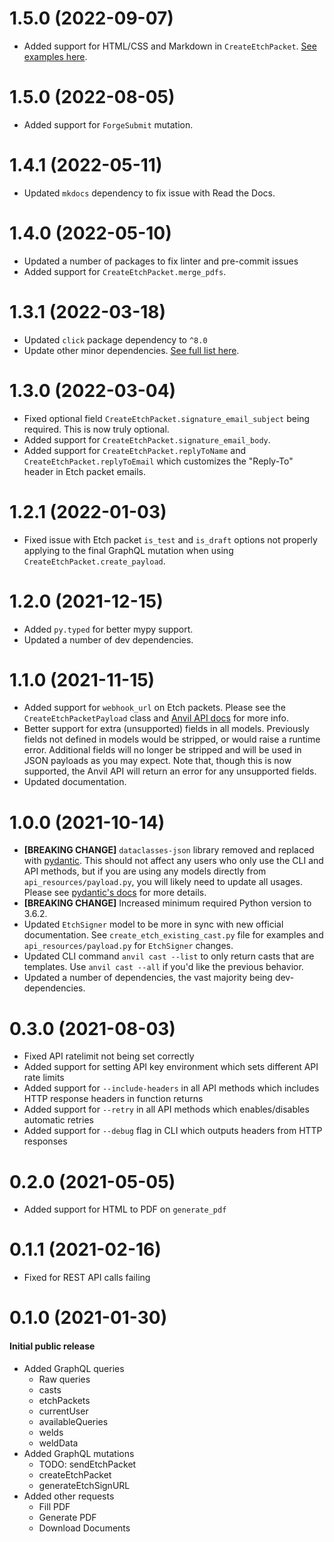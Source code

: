 # 1.5.0 (2022-09-07)

- Added support for HTML/CSS and Markdown in `CreateEtchPacket`. [See examples here](https://www.useanvil.com/docs/api/e-signatures#generating-a-pdf-from-html-and-css).

# 1.5.0 (2022-08-05)

- Added support for `ForgeSubmit` mutation.

# 1.4.1 (2022-05-11)

- Updated `mkdocs` dependency to fix issue with Read the Docs.

# 1.4.0 (2022-05-10)

- Updated a number of packages to fix linter and pre-commit issues
- Added support for `CreateEtchPacket.merge_pdfs`.

# 1.3.1 (2022-03-18)

- Updated `click` package dependency to `^8.0`
- Update other minor dependencies. [See full list here](https://github.com/anvilco/python-anvil/pull/31).

# 1.3.0 (2022-03-04)

- Fixed optional field `CreateEtchPacket.signature_email_subject` being required. This is now truly optional.
- Added support for `CreateEtchPacket.signature_email_body`.
- Added support for `CreateEtchPacket.replyToName` and `CreateEtchPacket.replyToEmail` which customizes the "Reply-To"
  header in Etch packet emails.

# 1.2.1 (2022-01-03)

- Fixed issue with Etch packet `is_test` and `is_draft` options not properly applying to the final GraphQL mutation when
  using `CreateEtchPacket.create_payload`.

# 1.2.0 (2021-12-15)

- Added `py.typed` for better mypy support.
- Updated a number of dev dependencies.

# 1.1.0 (2021-11-15)

- Added support for `webhook_url` on Etch packets. Please see the `CreateEtchPacketPayload` class
  and [Anvil API docs](https://www.useanvil.com/docs/api/e-signatures#webhook-notifications) for more info.
- Better support for extra (unsupported) fields in all models. Previously fields not defined in models would be
  stripped, or would raise a runtime error. Additional fields will no longer be stripped and will be used in JSON
  payloads as you may expect. Note that, though this is now supported, the Anvil API will return an error for any
  unsupported fields.
- Updated documentation.

# 1.0.0 (2021-10-14)

- **[BREAKING CHANGE]** `dataclasses-json` library removed and replaced
  with [pydantic](https://github.com/samuelcolvin/pydantic/).
  This should not affect any users who only use the CLI and API methods, but if you are using any models directly
  from `api_resources/payload.py`, you will likely need to update all usages. Please
  see [pydantic's docs](https://pydantic-docs.helpmanual.io/usage/models/) for more details.
- **[BREAKING CHANGE]** Increased minimum required Python version to 3.6.2.
- Updated `EtchSigner` model to be more in sync with new official documentation.
  See `create_etch_existing_cast.py` file for examples and `api_resources/payload.py` for `EtchSigner` changes.
- Updated CLI command `anvil cast --list` to only return casts that are templates.
  Use `anvil cast --all` if you'd like the previous behavior.
- Updated a number of dependencies, the vast majority being dev-dependencies.

# 0.3.0 (2021-08-03)

- Fixed API ratelimit not being set correctly
- Added support for setting API key environment which sets different API rate limits
- Added support for `--include-headers` in all API methods which includes HTTP response headers in function returns
- Added support for `--retry` in all API methods which enables/disables automatic retries
- Added support for `--debug` flag in CLI which outputs headers from HTTP responses

# 0.2.0 (2021-05-05)

- Added support for HTML to PDF on `generate_pdf`

# 0.1.1 (2021-02-16)

- Fixed for REST API calls failing

# 0.1.0 (2021-01-30)

#### Initial public release

- Added GraphQL queries
  - Raw queries
  - casts
  - etchPackets
  - currentUser
  - availableQueries
  - welds
  - weldData
- Added GraphQL mutations
  - TODO: sendEtchPacket
  - createEtchPacket
  - generateEtchSignURL
- Added other requests
  - Fill PDF
  - Generate PDF
  - Download Documents

